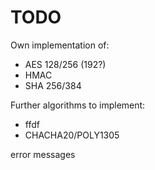# TODO

Own implementation of:

- AES 128/256 (192?)
- HMAC
- SHA 256/384

Further algorithms to implement:

- ffdf
- CHACHA20/POLY1305

error messages
